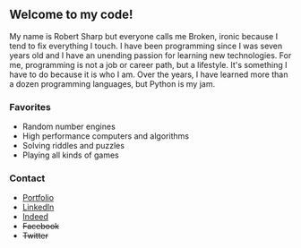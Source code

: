 ## Welcome to my code!
My name is Robert Sharp but everyone calls me Broken, ironic because I tend to fix everything I touch. I have been programming since I was seven years old and I have an unending passion for learning new technologies. For me, programming is not a job or career path, but a lifestyle. It's something I have to do because it is who I am. Over the years, I have learned more than a dozen programming languages, but Python is my jam.

### Favorites
- Random number engines
- High performance computers and algorithms
- Solving riddles and puzzles
- Playing all kinds of games

### Contact
- [Portfolio](https://sharpdesigndigital.com/)
- [LinkedIn](https://www.linkedin.com/in/robert-w-sharp/)
- [Indeed](https://my.indeed.com/p/roberts-x8grww0)
- <s>Facebook</s>
- <s>Twitter</s>
